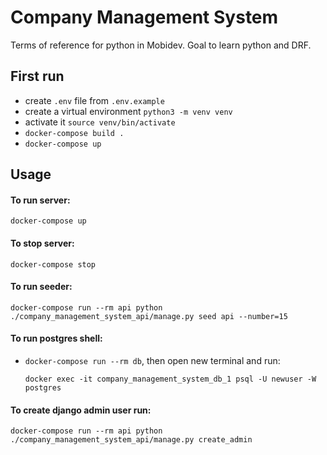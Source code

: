 # Company Management System
 Terms of reference for python in Mobidev. Goal to learn python and DRF.

## First run
- create `.env` file from `.env.example`
- create a virtual environment  `python3 -m venv venv`
- activate it `source venv/bin/activate`
- `docker-compose build .`
- `docker-compose up`

## Usage
 
#### To run server:
 ```docker
 docker-compose up
```
#### To stop server:
 ```docker
docker-compose stop
```
#### To run seeder:
```docker
docker-compose run --rm api python ./company_management_system_api/manage.py seed api --number=15
```
#### To run postgres shell: 
- ``docker-compose run --rm db``, then open new terminal and run:
     ```shell
  docker exec -it company_management_system_db_1 psql -U newuser -W postgres
  ```
#### To create django admin user run:
```docker
docker-compose run --rm api python ./company_management_system_api/manage.py create_admin
```